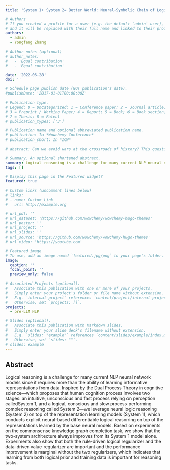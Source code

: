 ```yaml
---
title: 'System 1+ System 2= Better World: Neural-Symbolic Chain of Logic Reasoning'

# Authors
# If you created a profile for a user (e.g. the default `admin` user), write the username (folder name) here
# and it will be replaced with their full name and linked to their profile.
authors:
  - admin
  - Yongfeng Zhang

# Author notes (optional)
# author_notes:
#   - 'Equal contribution'
#   - 'Equal contribution'

date: '2022-06-28'
doi: ''

# Schedule page publish date (NOT publication's date).
#publishDate: '2017-01-01T00:00:00Z'

# Publication type.
# Legend: 0 = Uncategorized; 1 = Conference paper; 2 = Journal article;
# 3 = Preprint / Working Paper; 4 = Report; 5 = Book; 6 = Book section;
# 7 = Thesis; 8 = Patent
# publication_types: ['3']

# Publication name and optional abbreviated publication name.
# publication: In *Wowchemy Conference*
# publication_short: In *ICW*

# abstract: Can we avoid wars at the crossroads of history? This question has been pursued by individuals, scholars, policymakers, and organizations throughout human history. In this research, we attempt to answer the question based on the recent advances of Artificial Intelligence (AI) and Large Language Models (LLMs). We propose \textbf{WarAgent}, an LLM-powered multi-agent AI system, to simulate the participating countries, their decisions, and the consequences, in historical international conflicts, including the World War I (WWI), the World War II (WWII), and the Warring States Period (WSP) in Ancient China. By evaluating the simulation effectiveness, we examine the advancements and limitations of cutting-edge AI systems' abilities in studying complex collective human behaviors such as international conflicts under diverse settings. In these simulations, the emergent interactions among agents also offer a novel perspective for examining the triggers and conditions that lead to war. Our findings offer data-driven and AI-augmented insights that can redefine how we approach conflict resolution and peacekeeping strategies. The implications stretch beyond historical analysis, offering a blueprint for using AI to understand human history and possibly prevent future international conflicts. Code and data are available at [this url](https://github.com/agiresearch/WarAgent). 

# Summary. An optional shortened abstract.
summary: Logical reasoning is a challenge for many current NLP neural network models since it requires more than the ability of learning informative representations from data. Inspired by the Dual Process Theory in cognitive science—which proposes that human cognition process involves two stages -- an intuitive, unconscious and fast process relying on perception calledSystem 1, and a logical, conscious and slow process performing complex reasoning called System 2—we leverage neural logic reasoning (System 2) on top of the representation learning models (System 1), which conducts explicit neural-based differentiable logical reasoning on top of the representations learned by the base neural models. Based on experiments on the commonsense knowledge graph completion task, we show that the two-system architecture always improves from its System 1 model alone. Experiments also show that both the rule-driven logical regularizer and the data-driven value regularizer are important and the performance improvement is marginal without the two regularizers, which indicates that learning from both logical prior and training data is important for reasoning tasks.
tags: []

# Display this page in the Featured widget?
featured: true

# Custom links (uncomment lines below)
# links:
# - name: Custom Link
#   url: http://example.org

# url_pdf: ''
# url_dataset: 'https://github.com/wowchemy/wowchemy-hugo-themes'
# url_poster: ''
# url_project: ''
# url_slides: ''
# url_source: 'https://github.com/wowchemy/wowchemy-hugo-themes'
# url_video: 'https://youtube.com'

# Featured image
# To use, add an image named `featured.jpg/png` to your page's folder.
image:
  caption: ''
  focal_point: ''
  preview_only: false

# Associated Projects (optional).
#   Associate this publication with one or more of your projects.
#   Simply enter your project's folder or file name without extension.
#   E.g. `internal-project` references `content/project/internal-project/index.md`.
#   Otherwise, set `projects: []`.
projects:
  - pre-LLM NLP

# Slides (optional).
#   Associate this publication with Markdown slides.
#   Simply enter your slide deck's filename without extension.
#   E.g. `slides: "example"` references `content/slides/example/index.md`.
#   Otherwise, set `slides: ""`.
# slides: example
---
```


<!-- {{% callout note %}}
Click the _Cite_ button above to demo the feature to enable visitors to import publication metadata into their reference management software.
{{% /callout %}}

{{% callout note %}}
Create your slides in Markdown - click the _Slides_ button to check out the example.
{{% /callout %}} -->

## Abstract
Logical reasoning is a challenge for many current NLP neural network models since it requires more than the ability of learning informative representations from data. Inspired by the Dual Process Theory in cognitive science—which proposes that human cognition process involves two stages: an intuitive, unconscious and fast process relying on perception calledSystem 1, and a logical, conscious and slow process performing complex reasoning called System 2—we leverage neural logic reasoning (System 2) on top of the representation learning models (System 1), which conducts explicit neural-based differentiable logical reasoning on top of the representations learned by the base neural models. Based on experiments on the commonsense knowledge graph completion task, we show that the two-system architecture always improves from its System 1 model alone. Experiments also show that both the rule-driven logical regularizer and the data-driven value regularizer are important and the performance improvement is marginal without the two regularizers, which indicates that learning from both logical prior and training data is important for reasoning tasks.